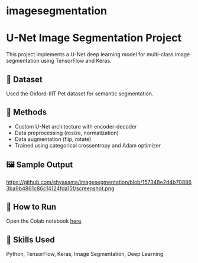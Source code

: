 # imagesegmentation
# U-Net Image Segmentation Project

This project implements a U-Net deep learning model for multi-class image segmentation using TensorFlow and Keras.

## 📂 Dataset
Used the Oxford-IIIT Pet dataset for semantic segmentation.

## 🔧 Methods
- Custom U-Net architecture with encoder-decoder
- Data preprocessing (resize, normalization)
- Data augmentation (flip, rotate)
- Trained using categorical crossentropy and Adam optimizer

## 🖼️ Sample Output
https://github.com/shyaaama/imagesegmentation/blob/157348e2d4b708863ba9b4861c86c14124fda15f/screenshot.png

## 🚀 How to Run
Open the Colab notebook [here](https://github.com/shyaaama/imagesegmentation/blob/5f544cdcd529079f8b3aad4de24327f50dc6ff28/Imagesegmentation.ipynb).

## 🧠 Skills Used
Python, TensorFlow, Keras, Image Segmentation, Deep Learning
